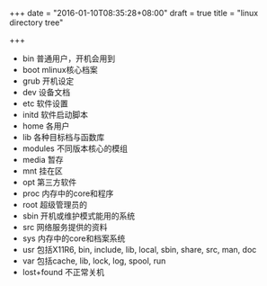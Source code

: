 +++
date = "2016-01-10T08:35:28+08:00"
draft = true
title = "linux directory tree"

+++



* bin 普通用户，开机会用到
* boot mlinux核心档案
* grub 开机设定
* dev 设备文档
* etc 软件设置
* initd 软件启动脚本
* home 各用户
* lib 各种目标档与函数库
* modules 不同版本核心的模组
* media 暂存
* mnt 挂在区
* opt 第三方软件
* proc 内存中的core和程序
* root 超级管理员的
* sbin 开机或维护模式能用的系统
* src 网络服务提供的资料
* sys 内存中的core和档案系统
* usr 包括X11R6, bin, include, lib, local, sbin, share, src, man, doc
* var 包括cache, lib, lock, log, spool, run
* lost+found 不正常关机